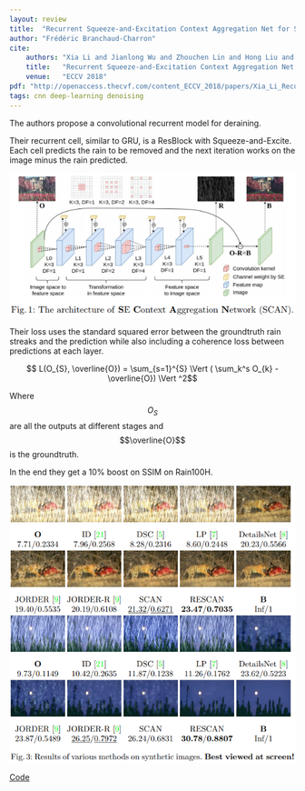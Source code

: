 ```yaml
---
layout: review
title:  "Recurrent Squeeze-and-Excitation Context Aggregation Net for Single Image Deraining"
author: "Frédéric Branchaud-Charron"
cite:
    authors: "Xia Li and Jianlong Wu and Zhouchen Lin and Hong Liu and Hongbin Zha"
    title:   "Recurrent Squeeze-and-Excitation Context Aggregation Net for Single Image Deraining"
    venue:   "ECCV 2018"
pdf: "http://openaccess.thecvf.com/content_ECCV_2018/papers/Xia_Li_Recurrent_Squeeze-and-Excitation_Context_ECCV_2018_paper.pdf"
tags: cnn deep-learning denoising
---
```


The authors propose a convolutional recurrent model for deraining.

Their recurrent cell, similar to GRU, is a ResBlock with Squeeze-and-Excite. Each cell predicts the rain to be removed and the next iteration works on the image minus the rain predicted.

![](/article/images/deraining/fig1.png)

Their loss uses the standard squared error between the groundtruth rain streaks and the prediction while also including a coherence loss between predictions at each layer.

$$ L(O_{S}, \overline{O}) = \sum_{s=1}^{S} \Vert ( \sum_k^s O_{k} - \overline{O}) \Vert ^2$$

Where $$O_S$$ are all the outputs at different stages and $$\overline{O}$$ is the groundtruth.

In the end they get a 10% boost on SSIM on Rain100H.

![](/article/images/deraining/fig3.png)

[Code](https://github.com/XiaLiPKU/RESCAN/)
